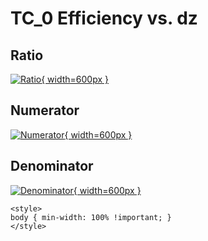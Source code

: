 # TC_0 Efficiency vs. dz

## Ratio

[![Ratio](../mtv/var/TC_0_eff_stack_dz.png){ width=600px }](../mtv/var/TC_0_eff_stack_dz.pdf)

## Numerator

[![Numerator](../mtv/num/TC_0_eff_stack_dz_num.png){ width=600px }](../mtv/num/TC_0_eff_stack_dz_num.pdf)

## Denominator

[![Denominator](../mtv/den/TC_0_eff_stack_dz_den.png){ width=600px }](../mtv/den/TC_0_eff_stack_dz_den.pdf)


``` {=html}
<style>
body { min-width: 100% !important; }
</style>
```
